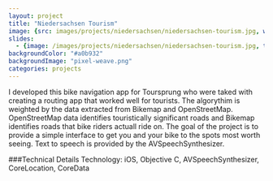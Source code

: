 ```yaml
---
layout: project
title: "Niedersachsen Tourism"
image: {src: images/projects/niedersachsen/niedersachsen-tourism.jpg, width: 500, height: 281, title: "Niedersachsen Tourism Screenshots"}
slides:
  - {image: /images/projects/niedersachsen/niedersachsen-tourism.jpg, title: "Bike Navigation App - Niedersachsen Tourism"}
backgroundColor: "#a0b932"
backgroundImage: "pixel-weave.png"
categories: projects
---
```

I developed this bike navigation app for Toursprung who were taked with creating a routing app that worked well for tourists. The algorythim is weighted by the data extracted from Bikemap and OpenStreetMap. OpenStreetMap data identifies touristically significant roads and Bikemap identifies roads that bike riders actuall ride on. The goal of the project is to provide a simple interface to get you and your bike to the spots most worth seeing. Text to speech is provided by the AVSpeechSynthesizer.

###Technical Details
Technology: iOS, Objective C, AVSpeechSynthesizer, CoreLocation, CoreData
